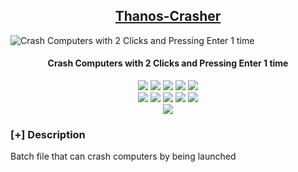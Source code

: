 <h2 align="center"><u>Thanos-Crasher</u></h2>

![Crash Computers with 2 Clicks and Pressing Enter 1 time](https://img.lagacetasalta.com.ar/fotos/notas/2020/05/26/845398_202005251915490000001.jpg)
<h4 align="center"> Crash Computers with 2 Clicks and Pressing Enter 1 time </h4>

<p align="center">
    <img src="https://img.shields.io/github/stars/DARKNOSY/Thanos-Crasher?style=for-the-badge&color=orange">
    <img src="https://img.shields.io/github/forks/DARKNOSY/Thanos-Crasher?style=for-the-badge&color=purple">
    <img src="https://img.shields.io/github/license/DARKNOSY/Thanos-Crasher?style=for-the-badge&color=blue">
    <img src="https://img.shields.io/github/issues/DARKNOSY/Thanos-Crasher?style=for-the-badge&color=red">
    <img src="https://img.shields.io/github/contributors/DARKNOSY/Thanos-Crasher?style=for-the-badge&color=cyan">
<br>
    <img src="https://img.shields.io/badge/Author-DARKNOSY-magenta?style=flat-square">
    <img src="https://img.shields.io/badge/Open%20Source-Yes-orange?style=flat-square">
    <img src="https://img.shields.io/badge/Maintained-Yes-cyan?style=flat-square">
    <img src="https://img.shields.io/badge/Made%20In-France-green?style=flat-square">
    <img src="https://img.shields.io/badge/Written%20In-Batch-blue?style=flat-square">
<br>
    <img src="https://github-readme-stats.vercel.app/api/pin/?username=DARKNOSY&repo=Thanos-Crasher&theme=synthwave">
</p>

### [+] Description
Batch file that can crash computers by being launched
